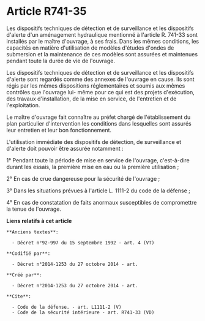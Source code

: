 # Article R741-35

Les dispositifs techniques de détection et de surveillance et les dispositifs d'alerte d'un aménagement hydraulique mentionné
à l'article R. 741-33 sont installés par le maître d'ouvrage, à ses frais. Dans les mêmes conditions, les capacités en
matière d'utilisation de modèles d'études d'ondes de submersion et la maintenance de ces modèles sont assurées et maintenues
pendant toute la durée de vie de l'ouvrage. 

Les dispositifs techniques de détection et de surveillance et les dispositifs d'alerte sont regardés comme des annexes de
l'ouvrage en cause. Ils sont régis par les mêmes dispositions réglementaires et soumis aux mêmes contrôles que l'ouvrage lui-
même pour ce qui est des projets d'exécution, des travaux d'installation, de la mise en service, de l'entretien et de
l'exploitation. 

Le maître d'ouvrage fait connaître au préfet chargé de l'établissement du plan particulier d'intervention les conditions dans
lesquelles sont assurés leur entretien et leur bon fonctionnement. 

L'utilisation immédiate des dispositifs de détection, de surveillance et d'alerte doit pouvoir être assurée notamment : 

1° Pendant toute la période de mise en service de l'ouvrage, c'est-à-dire durant les essais, la première mise en eau ou la
première utilisation ; 

2° En cas de crue dangereuse pour la sécurité de l'ouvrage ; 

3° Dans les situations prévues à l'article L. 1111-2 du code de la défense ; 

4° En cas de constatation de faits anormaux susceptibles de compromettre la tenue de l'ouvrage.

**Liens relatifs à cet article**

	**Anciens textes**:

	  - Décret n°92-997 du 15 septembre 1992 - art. 4 (VT)

	**Codifié par**:

	  - Décret n°2014-1253 du 27 octobre 2014 - art.

	**Créé par**:

	  - Décret n°2014-1253 du 27 octobre 2014 - art.

	**Cite**:

	  - Code de la défense. - art. L1111-2 (V)
	  - Code de la sécurité intérieure - art. R741-33 (VD)
